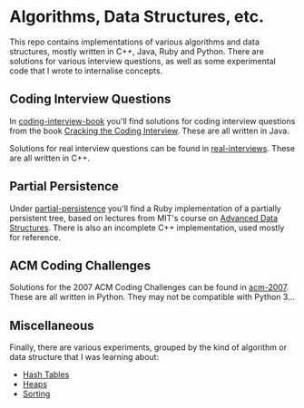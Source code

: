 # Algorithms, Data Structures, etc.

This repo contains implementations of various algorithms and data structures, mostly written in C++, Java, Ruby and Python. There are solutions for various interview questions, as well as some experimental code that I wrote to internalise concepts.

## Coding Interview Questions

In [coding-interview-book](./coding-interview-book) you'll find solutions for coding interview questions from the book [Cracking the Coding Interview](http://www.crackingthecodinginterview.com/). These are all written in Java.

Solutions for real interview questions can be found in [real-interviews](./real-interviews). These are all written in C++.

## Partial Persistence

Under [partial-persistence](./partial-persistence) you'll find a Ruby implementation of a partially persistent tree, based on lectures from MIT's course on [Advanced Data Structures](https://courses.csail.mit.edu/6.851/spring14/lectures/). There is also an incomplete C++ implementation, used mostly for reference.

## ACM Coding Challenges

Solutions for the 2007 ACM Coding Challenges can be found in [acm-2007](./acm-2007). These are all written in Python. They may not be compatible with Python 3...

## Miscellaneous

Finally, there are various experiments, grouped by the kind of algorithm or data structure that I was learning about:

* [Hash Tables](./hash-tables)
* [Heaps](./heaps)
* [Sorting](./sorting)
